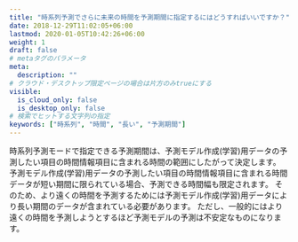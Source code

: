 ```yaml
---
title: "時系列予測でさらに未来の時間を予測期間に指定するにはどうすればいいですか？"
date: 2018-12-29T11:02:05+06:00
lastmod: 2020-01-05T10:42:26+06:00
weight: 1
draft: false
# metaタグのパラメータ
meta:
  description: ""
# クラウド・デスクトップ限定ページの場合は片方のみtrueにする
visible:
  is_cloud_only: false
  is_desktop_only: false
# 検索でヒットする文字列の指定
keywords: ["時系列", "時間", "長い", "予測期間"]
---
```


時系列予測モードで指定できる予測期間は、予測モデル作成(学習)用データの予測したい項目の時間情報項目に含まれる時間の範囲にしたがって決定します。
予測モデル作成(学習)用データの予測したい項目の時間情報項目に含まれる時間データが短い期間に限られている場合、予測できる時間幅も限定されます。
そのため、より遠くの時間を予測するためには予測モデル作成(学習)用データにより長い期間のデータが含まれている必要があります。
ただし、一般的にはより遠くの時間を予測しようとするほど予測モデルの予測は不安定なものになります。

